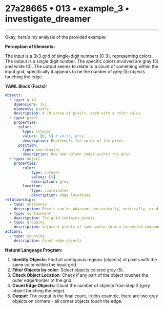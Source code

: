 # 27a28665 • 013 • example_3 • investigate_dreamer

---
Okay, here's my analysis of the provided example:

**Perception of Elements:**

The input is a 3x3 grid of single-digit numbers (0-9), representing colors.  The output is a single digit number. The specific colors involved are gray (5) and white (0). The output seems to relate to a count of something within the input grid, specifically it appears to be the number of grey (5) objects touching the edge.

**YAML Block (Facts):**



```yaml
objects:
  - type: grid
    dimensions: 3x3
    elements: pixels
    description: A 2D array of pixels, each with a color value.
  - type: pixel
    properties:
      color:
        type: integer
        values: [0, 5] # white, grey
        description: Represents the color of the pixel.
      position:
        type: coordinates
        description: Row and column index within the grid.
  - type: object
    properties:
        color:
            type: integer
            values: [5]
            description: grey
        location:
            type: coordinates
            description: edge locations
relationships:
  - type: adjacency
    description: Pixels can be adjacent horizontally, vertically, or diagonally.
  - type: containment
    description: The grid contains pixels.
  - type: grouping
    description: adjacent pixels of same value form a connected component (object)
actions:
  - type: counting
    description: Count edge objects

```



**Natural Language Program:**

1.  **Identify Objects:** Find all contiguous regions (objects) of pixels with the same color within the input grid.
2.  **Filter Objects by color:** Select objects colored gray (5).
3. **Check Object Location**: Check if any part of the object touches the outer edge/border of the grid.
4.  **Count Edge Objects:** Count the number of objects from step 3 (grey object touching the edge).
5.  **Output:** The output is the final count. In this example, there are two grey objects on corners - all corner objects touch the edge.


